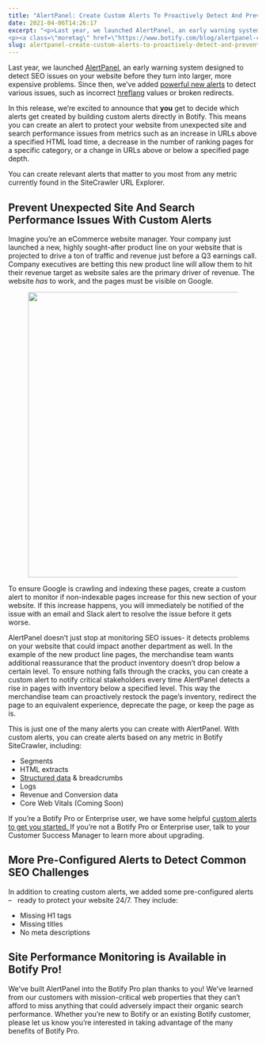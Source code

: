 ```yaml
---
title: "AlertPanel: Create Custom Alerts To Proactively Detect And Prevent Your Next SEO Fire"
date: 2021-04-06T14:26:17
excerpt: "<p>Last year, we launched AlertPanel, an early warning system designed to detect SEO issues on your website before they turn into larger, more expensive problems. Since then, we’ve added powerful new alerts to detect various issues, such as incorrect hreflang values or broken redirects. In this release, we’re excited to announce that you get to&hellip; </p>
<p><a class=\"moretag\" href=\"https://www.botify.com/blog/alertpanel-create-custom-alerts-to-proactively-detect-and-prevent-your-next-seo-fire\">Read the full article</a></p>"
slug: alertpanel-create-custom-alerts-to-proactively-detect-and-prevent-your-next-seo-fire
---
```



<p>Last year, we launched <a href="https://www.botify.com/platform/botify-intelligence/alertpanel">AlertPanel</a>, an early warning system designed to detect SEO issues on your website before they turn into larger, more expensive problems. Since then, we’ve added <a href="https://www.botify.com/blog/new-in-alertpanel-more-alerts-management-features">powerful new alerts</a> to detect various issues, such as incorrect <a href="https://www.botify.com/learn/guides/hreflang-seo-what-you-need-to-know-for-language-optimization" data-internallinksmanager029f6b8e52c="2" title="hreflang seo" target="_blank" rel="noopener">hreflang</a> values or broken redirects.</p>



<p>In this release, we’re excited to announce that <strong>you</strong> get to decide which alerts get created by building custom alerts directly in Botify. This means you can create an alert to protect your website from unexpected site and search performance issues from metrics such as an increase in URLs above a specified HTML load time, a decrease in the number of ranking pages for a specific category, or a change in URLs above or below a specified page depth.</p>



<p>You can create relevant alerts that matter to you most from any metric currently found in the SiteCrawler URL Explorer.</p>



<h2 class="wp-block-heading" id="h-prevent-unexpected-site-and-search-performance-issues-with-custom-alerts">Prevent Unexpected Site And Search Performance Issues With Custom Alerts&nbsp;</h2>



<p>Imagine you’re an eCommerce website manager. Your company just launched a new, highly sought-after product line on your website that is projected to drive a ton of traffic and revenue just before a Q3 earnings call. Company executives are betting this new product line will allow them to hit their revenue target as website sales are the primary driver of revenue. The website <em>has </em>to work, and the pages must be visible on Google.&nbsp;</p>



<figure class="wp-block-image size-large"><img loading="lazy" decoding="async" width="1024" height="576" src="https://www.botify.com/wp-content/uploads/2021/12/Custom-Alert-1024x576.gif" alt="" class="wp-image-4564" srcset="https://www.botify.com/wp-content/uploads/2021/12/Custom-Alert-1024x576.gif 1024w, https://www.botify.com/wp-content/uploads/2021/12/Custom-Alert-300x169.gif 300w, https://www.botify.com/wp-content/uploads/2021/12/Custom-Alert-768x432.gif 768w, https://www.botify.com/wp-content/uploads/2021/12/Custom-Alert-600x338.gif 600w, https://www.botify.com/wp-content/uploads/2021/12/Custom-Alert-1040x585.gif 1040w" sizes="(max-width: 1024px) 100vw, 1024px" /></figure>



<p>To ensure Google is crawling and indexing these pages, create a custom alert to monitor if non-indexable pages increase for this new section of your website. If this increase happens, you will immediately be notified of the issue with an email and Slack alert to resolve the issue before it gets worse.&nbsp;&nbsp;&nbsp;&nbsp;</p>



<p>AlertPanel doesn’t just stop at monitoring SEO issues- it detects problems on your website that could impact another department as well. In the example of the new product line pages, the merchandise team wants additional reassurance that the product inventory doesn’t drop below a certain level. To ensure nothing falls through the cracks, you can create a custom alert to notify critical stakeholders every time AlertPanel detects a rise in pages with inventory below a specified level. This way the merchandise team can proactively restock the page’s inventory, redirect the page to an equivalent experience, deprecate the page, or keep the page as is.&nbsp;</p>



<p>This is just one of the many alerts you can create with AlertPanel. With custom alerts, you can create alerts based on any metric in Botify SiteCrawler, including:</p>



<ul><li>Segments</li><li>HTML extracts</li><li><a href="https://www.botify.com/learn/guides/structured-data-basics-using-schema-org-to-help-search-engines-understand-your-content" data-internallinksmanager029f6b8e52c="3" title="structured data" target="_blank" rel="noopener">Structured data</a> &amp; breadcrumbs</li><li>Logs</li><li>Revenue and Conversion data</li><li>Core Web Vitals (Coming Soon)</li></ul>



<p>If you’re a Botify Pro or Enterprise user, we have some helpful <a href="https://support.botify.com/hc/en-us/articles/360020744500-How-to-Create-Custom-Alerts#custom-alert-use-cases-0-3">custom alerts to get you started. </a>If you’re not a Botify Pro or Enterprise user, talk to your Customer Success Manager to learn more about upgrading.&nbsp;</p>



<h2 class="wp-block-heading" id="h-more-pre-configured-alerts-to-detect-common-seo-challenges">More Pre-Configured Alerts to Detect Common SEO Challenges</h2>



<p>In addition to creating custom alerts, we added some pre-configured alerts &#8211; &nbsp; ready to protect your website 24/7. They include:</p>



<ul><li>Missing H1 tags</li><li>Missing titles</li><li>No meta descriptions</li></ul>



<h2 class="wp-block-heading" id="h-site-performance-monitoring-is-available-in-botify-pro">Site Performance Monitoring is Available in Botify Pro!</h2>



<p>We’ve built AlertPanel into the Botify Pro plan thanks to you! We’ve learned from our customers with mission-critical web properties that they can’t afford to miss anything that could adversely impact their organic search performance. Whether you’re new to Botify or an existing Botify customer, please let us know you’re interested in taking advantage of the many benefits of Botify Pro.</p>
